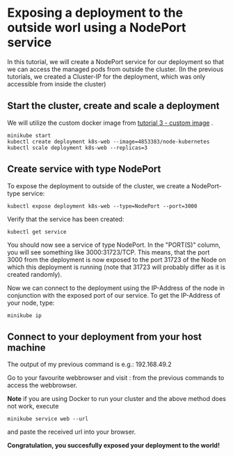 # Exposing a deployment to the outside worl using a NodePort service

In this tutorial, we will create a NodePort service for our deployment so that we can access the managed pods from outside the cluster.
(In the previous tutorials, we created a Cluster-IP for the deployment, which was only accessible from inside the cluster)


## Start the cluster, create and scale a deployment
We will utilize the custom docker image from [tutorial 3 - custom image](./../3.%20custom%20image/)
.

```
minikube start
kubectl create deployment k8s-web --image=4853383/node-kubernetes
kubectl scale deployment k8s-web --replicas=3
```


## Create service with type NodePort

To expose the deployment to outside of the cluster, we create a NodePort-type service:

```
kubectl expose deployment k8s-web --type=NodePort --port=3000
```

Verify that the service has been created:

```
kubectl get service
```

You should now see a service of type NodePort.
In the "PORT(S)" column, you will see something like 3000:31723/TCP.
This means, that the port 3000 from the deployment is now exposed to the port 31723 of the Node on which this deployment is running (note that 31723 will probably differ as it is created randomly).

Now we can connect to the deployment using the IP-Address of the node in conjunction with the exposed port of our service.
To get the IP-Address of your node, type:

```
minikube ip
```

## Connect to your deployment from your host machine

The output of my previous command is e.g.: 192.168.49.2

Go to your favourite webbrowser and visit <ip-address>:<service-port> from the previous commands to access the webbrowser.

**Note** if you are using Docker to run your cluster and the above method does not work, execute

```
minikube service web --url
```

and paste the received url into your browser.

**Congratulation, you succesfully exposed your deployment to the world!**




